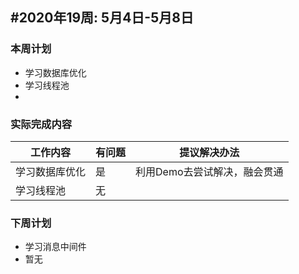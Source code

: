 ## #2020年19周: 5月4日-5月8日

### 本周计划

* 学习数据库优化
* 学习线程池
* 

### 实际完成内容

| 工作内容 | 有问题 | 提议解决办法 |
| ------ | ------ | ------ |
| 学习数据库优化| 是 | 利用Demo去尝试解决，融会贯通|
| 学习线程池 | 无 | |
### 下周计划

* 学习消息中间件
* 暂无